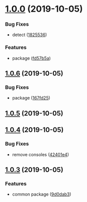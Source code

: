 # [1.0.0](https://github.com/shakogegia/mern-monorepo-boilerplate/compare/v1.0.6...v1.0.0) (2019-10-05)


### Bug Fixes

* detect ([1825536](https://github.com/shakogegia/mern-monorepo-boilerplate/commit/1825536))


### Features

* package ([fd57b5a](https://github.com/shakogegia/mern-monorepo-boilerplate/commit/fd57b5a))



## [1.0.6](https://github.com/shakogegia/mern-monorepo-boilerplate/compare/v1.0.5...v1.0.6) (2019-10-05)


### Bug Fixes

* package ([167fd25](https://github.com/shakogegia/mern-monorepo-boilerplate/commit/167fd25))



## [1.0.5](https://github.com/shakogegia/mern-monorepo-boilerplate/compare/v1.0.4...v1.0.5) (2019-10-05)



## [1.0.4](https://github.com/shakogegia/mern-monorepo-boilerplate/compare/v1.0.3...v1.0.4) (2019-10-05)


### Bug Fixes

* remove consoles ([42401e4](https://github.com/shakogegia/mern-monorepo-boilerplate/commit/42401e4))



## [1.0.3](https://github.com/shakogegia/mern-monorepo-boilerplate/compare/9d0dab3...v1.0.3) (2019-10-05)


### Features

* common package ([9d0dab3](https://github.com/shakogegia/mern-monorepo-boilerplate/commit/9d0dab3))



